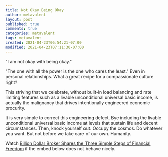 ```yaml
---
title: Not Okay Being Okay
author: metavalent
layout: post
published: true
comments: true
categories: metavalent
tags: metavalent
created: 2021-04-23T06:54:21-07:00
modified: 2021-04-23T07:11:30-07:00
---
```


"I am not okay with being okay."

"The one with all the power is the one who cares the least." Even in personal relationships. What a great recipe for a compassionate culture right?

This striving that we celebrate, without built-in load balancing and rate limiting features such as a livable unconditional universal basic income, is actually the malignancy that drives intentionally engineered economic procurity.

It is very simple to correct this engineering defect. Bye including the livable unconditional universal basic income at levels that sustain life and decent circumstances. Then, knock yourself out. Occupy the cosmos. Do whatever you want. But not before we take care of our own. Humanity.

Watch [Billion Dollar Broker Shares the Three Simple Steps of Financial Freedom](https://youtu.be/vJJbJ-98scs) if the embed below does not behave nicely. 

<div class="embed-container"><iframeloading="lazy" width="560" height="315" src="https://www.youtube.com/embed/vJJbJ-98scs" title="YouTube video player" frameborder="0" allow="accelerometer; autoplay; clipboard-write; encrypted-media; gyroscope; picture-in-picture" allowfullscreen></iframe></div>

